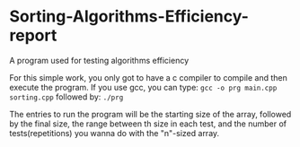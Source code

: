 # Sorting-Algorithms-Efficiency-report
A program used for testing algorithms efficiency

For this simple work, you only got to have a c compiler to compile and then execute the program.
If you use gcc, you can type:
```gcc -o prg main.cpp sorting.cpp```
followed by:
```./prg```

The entries to run the program will be the starting size of the array, followed by the final size, the range between th size in each test, and the number of tests(repetitions) you wanna do with the "n"-sized array.
